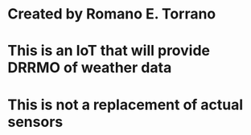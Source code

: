 # Created by Romano E. Torrano
# This is an IoT that will provide DRRMO of weather data
# This is not a replacement of actual sensors
